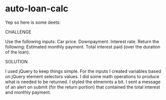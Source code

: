 # auto-loan-calc

Yep so here is some deets:


CHALLENGE

Use the following inputs:
Car price.
Downpayment.
Interest rate.
Return the following:
Estimated monthly payment.
Total interest paid (over the duration of the loan).

SOLUTION

I used jQuery to keep things simple.
For the inputs I created variables based on jQuery element selectors values.
I did some math operations to produce what is needed to be returned.
I styled the elmemnts a bit.
I sent a message of an alert on submit (for the return portion) that contained the
total interest and monthly payment.
